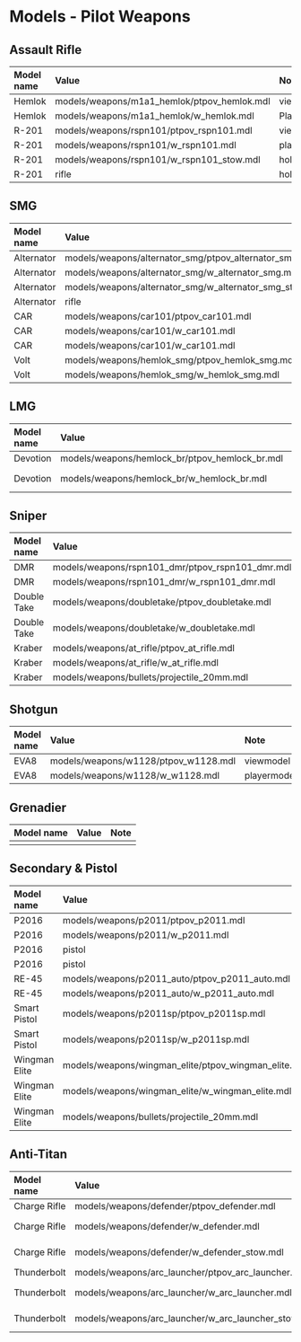 # Models  - Pilot Weapons

## Assault Rifle

| Model name | Value | Note |
| :--- | :--- | :--- |
| Hemlok | models/weapons/m1a1\_hemlok/ptpov\_hemlok.mdl | viewmodel |
| Hemlok | models/weapons/m1a1\_hemlok/w\_hemlok.mdl | Playermodel |
| R-201 | models/weapons/rspn101/ptpov\_rspn101.mdl | viewmodel |
| R-201 | models/weapons/rspn101/w\_rspn101.mdl | playermodel |
| R-201 | models/weapons/rspn101/w\_rspn101\_stow.mdl | holstermodel |
| R-201 | rifle | holster\_type |

## SMG

| Model name | Value | Note |
| :--- | :--- | :--- |
| Alternator | models/weapons/alternator\_smg/ptpov\_alternator\_smg.mdl | viewmodel |
| Alternator | models/weapons/alternator\_smg/w\_alternator\_smg.mdl | playermodel |
| Alternator | models/weapons/alternator\_smg/w\_alternator\_smg\_stow.mdl | holstermodel |
| Alternator | rifle | holster\_type |
| CAR | models/weapons/car101/ptpov\_car101.mdl | viewmodel |
| CAR | models/weapons/car101/w\_car101.mdl | playermodel |
| CAR | models/weapons/car101/w\_car101.mdl | holstermodel |
| Volt | models/weapons/hemlok\_smg/ptpov\_hemlok\_smg.mdl | viewmodel |
| Volt | models/weapons/hemlok\_smg/w\_hemlok\_smg.mdl | Playermodel |

## LMG

| Model name | Value | Note |
| :--- | :--- | :--- |
| Devotion | models/weapons/hemlock\_br/ptpov\_hemlock\_br.mdl | viewmodel |
| Devotion | models/weapons/hemlock\_br/w\_hemlock\_br.mdl | Player model |

## Sniper

| Model name | Value | Note |
| :--- | :--- | :--- |
| DMR | models/weapons/rspn101\_dmr/ptpov\_rspn101\_dmr.mdl | viewmodel |
| DMR | models/weapons/rspn101\_dmr/w\_rspn101\_dmr.mdl | playermodel |
| Double Take | models/weapons/doubletake/ptpov\_doubletake.mdl | viewmodel |
| Double Take | models/weapons/doubletake/w\_doubletake.mdl | playermodel |
| Kraber | models/weapons/at\_rifle/ptpov\_at\_rifle.mdl | viewmodel |
| Kraber | models/weapons/at\_rifle/w\_at\_rifle.mdl | playermodel |
| Kraber | models/weapons/bullets/projectile\_20mm.mdl | projectilemodel |

## Shotgun

| Model name | Value | Note |
| :--- | :--- | :--- |
| EVA8 | models/weapons/w1128/ptpov\_w1128.mdl | viewmodel |
| EVA8 | models/weapons/w1128/w\_w1128.mdl | playermodel |

## Grenadier

| Model name | Value | Note |
| :--- | :--- | :--- |
|  |  |  |

## Secondary & Pistol

| Model name | Value | Note |
| :--- | :--- | :--- |
| P2016 | models/weapons/p2011/ptpov\_p2011.mdl | viewmodel |
| P2016 | models/weapons/p2011/w\_p2011.mdl | playermodel |
| P2016 | pistol | activitymodifier |
| P2016 | pistol | holster\_type |
| RE-45 | models/weapons/p2011\_auto/ptpov\_p2011\_auto.mdl | viewmodel |
| RE-45 | models/weapons/p2011\_auto/w\_p2011\_auto.mdl | playermodel |
| Smart Pistol | models/weapons/p2011sp/ptpov\_p2011sp.mdl | viewmodel |
| Smart Pistol | models/weapons/p2011sp/w\_p2011sp.mdl | playermodel |
| Wingman Elite | models/weapons/wingman\_elite/ptpov\_wingman\_elite.mdl | viewmodel |
| Wingman Elite | models/weapons/wingman\_elite/w\_wingman\_elite.mdl | playermodel |
| Wingman Elite | models/weapons/bullets/projectile\_20mm.mdl | projectilemodel |

## Anti-Titan

| Model name | Value | Note |
| :--- | :--- | :--- |
| Charge Rifle | models/weapons/defender/ptpov\_defender.mdl | viewmodel |
| Charge Rifle | models/weapons/defender/w\_defender.mdl | Player model |
| Charge Rifle | models/weapons/defender/w\_defender\_stow.mdl | Holster model |
| Thunderbolt | models/weapons/arc\_launcher/ptpov\_arc\_launcher.mdl | viewmodel |
| Thunderbolt | models/weapons/arc\_launcher/w\_arc\_launcher.mdl | Player model |
| Thunderbolt | models/weapons/arc\_launcher/w\_arc\_launcher\_stow.mdl | Holster model |



